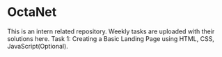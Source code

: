 # OctaNet
This is an intern related repository.
Weekly tasks are uploaded with their solutions here.
Task 1: Creating a Basic Landing Page using HTML, CSS, JavaScript(Optional).
